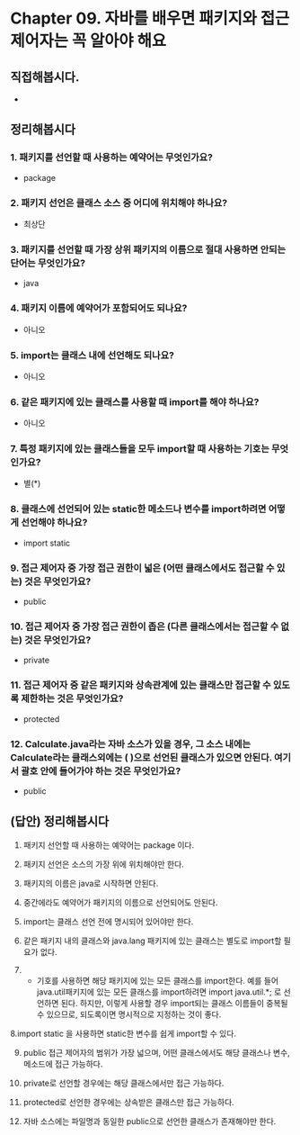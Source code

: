 # Chapter 09. 자바를 배우면 패키지와 접근 제어자는 꼭 알아야 해요
## 직접해봅시다.
- 

## 정리해봅시다
### 1. 패키지를 선언할 때 사용하는 예약어는 무엇인가요?
- package

### 2. 패키지 선언은 클래스 소스 중 어디에 위치해야 하나요?
- 최상단

### 3. 패키지를 선언할 때 가장 상위 패키지의 이름으로 절대 사용하면 안되는 단어는 무엇인가요?
- java

### 4. 패키지 이름에 예약어가 포함되어도 되나요?
- 아니오

### 5. import는 클래스 내에 선언해도 되나요?
- 아니오

### 6. 같은 패키지에 있는 클래스를 사용할 때 import를 해야 하나요?
- 아니오

### 7. 특정 패키지에 있는 클래스들을 모두 import할 때 사용하는 기호는 무엇인가요?
- 별(*)

### 8. 클래스에 선언되어 있는 static한 메소드나 변수를 import하려면 어떻게 선언해야 하나요?
- import static

### 9. 접근 제어자 중 가장 접근 권한이 넓은 (어떤 클래스에서도 접근할 수 있는) 것은 무엇인가요?
- public

### 10. 접근 제어자 중 가장 접근 권한이 좁은 (다른 클래스에서는 접근할 수 없는) 것은 무엇인가요?
- private

### 11. 접근 제어자 중 같은 패키지와 상속관계에 있는 클래스만 접근할 수 있도록 제한하는 것은 무엇인가요?
- protected

### 12. Calculate.java라는 자바 소스가 있을 경우, 그 소스 내에는 Calculate라는 클래스외에는 (     )으로 선언된 클래스가 있으면 안된다. 여기서 괄호 안에 들어가야 하는 것은 무엇인가요?
- public


## (답안) 정리해봅시다

1. 패키지 선언할 때 사용하는 예약어는 package 이다.

2. 패키지 선언은 소스의 가장 위에 위치해야만 한다.

3. 패키지의 이름은 java로 시작하면 안된다. 

4. 중간에라도 예약어가 패키지의 이름으로 선언되어도 안된다.

5. import는 클래스 선언 전에 명시되어 있어야만 한다.

6. 같은 패키지 내의 클래스와 java.lang 패키지에 있는 클래스는 별도로 import할 필요가 없다.

7. * 기호를 사용하면 해당 패키지에 있는 모든 클래스를 import한다. 예를 들어 java.util패키지에 있는 모든 클래스를 import하려면
import java.util.*;
로 선언하면 된다. 하지만, 이렇게 사용할 경우 import되는 클래스 이름들이 중복될 수 있으므로, 되도록이면 명시적으로 지정하는 것이 좋다. 

8.import static 을 사용하면 static한 변수를 쉽게 import할 수 있다. 

9. public 접근 제어자의 범위가 가장 넓으며, 어떤 클래스에서도 해당 클래스나 변수, 메소드에 접근 가능하다.

10. private로 선언할 경우에는 해당 클래스에서만 접근 가능하다. 

11. protected로 선언한 경우에는 상속받은 클래스만 접근 가능하다.

12. 자바 소스에는 파일명과 동일한 public으로 선언한 클래스가 존재해야만 한다. 
